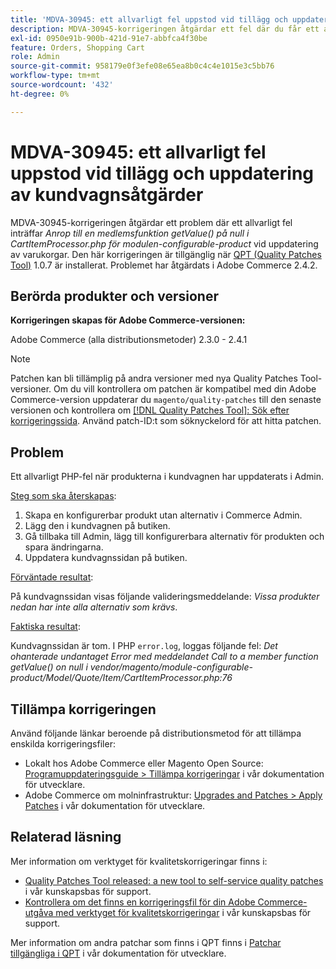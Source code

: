 ```yaml
---
title: 'MDVA-30945: ett allvarligt fel uppstod vid tillägg och uppdatering av kundvagnsåtgärder'
description: MDVA-30945-korrigeringen åtgärdar ett fel där du får ett allvarligt fel *Anrop till en medlemsfunktion getValue() på null i CartItemProcessor.php* för modulkonfigurerbara produkter när kundvagnar uppdateras. Den här korrigeringen är tillgänglig när [QPT-verktyget (Quality Patches Tool)](/help/announcements/adobe-commerce-announcements/magento-quality-patches-released-new-tool-to-self-serve-quality-patches.md) 1.0.7 är installerat. Problemet har åtgärdats i Adobe Commerce 2.4.2.
exl-id: 0950e91b-900b-421d-91e7-abbfca4f30be
feature: Orders, Shopping Cart
role: Admin
source-git-commit: 958179e0f3efe08e65ea8b0c4c4e1015e3c5bb76
workflow-type: tm+mt
source-wordcount: '432'
ht-degree: 0%

---
```


# MDVA-30945: ett allvarligt fel uppstod vid tillägg och uppdatering av kundvagnsåtgärder

MDVA-30945-korrigeringen åtgärdar ett problem där ett allvarligt fel inträffar *Anrop till en medlemsfunktion getValue() på null i CartItemProcessor.php för modulen-configurable-product* vid uppdatering av varukorgar. Den här korrigeringen är tillgänglig när [QPT (Quality Patches Tool)](/help/announcements/adobe-commerce-announcements/magento-quality-patches-released-new-tool-to-self-serve-quality-patches.md) 1.0.7 är installerat. Problemet har åtgärdats i Adobe Commerce 2.4.2.

## Berörda produkter och versioner

**Korrigeringen skapas för Adobe Commerce-versionen:**

Adobe Commerce (alla distributionsmetoder) 2.3.0 - 2.4.1

>[!NOTE]
>
>Patchen kan bli tillämplig på andra versioner med nya Quality Patches Tool-versioner. Om du vill kontrollera om patchen är kompatibel med din Adobe Commerce-version uppdaterar du `magento/quality-patches` till den senaste versionen och kontrollera om [[!DNL Quality Patches Tool]: Sök efter korrigeringssida](https://devdocs.magento.com/quality-patches/tool.html#patch-grid). Använd patch-ID:t som söknyckelord för att hitta patchen.

## Problem

Ett allvarligt PHP-fel när produkterna i kundvagnen har uppdaterats i Admin.

<u>Steg som ska återskapas</u>:

1. Skapa en konfigurerbar produkt utan alternativ i Commerce Admin.
1. Lägg den i kundvagnen på butiken.
1. Gå tillbaka till Admin, lägg till konfigurerbara alternativ för produkten och spara ändringarna.
1. Uppdatera kundvagnssidan på butiken.

<u>Förväntade resultat</u>:

På kundvagnssidan visas följande valideringsmeddelande: *Vissa produkter nedan har inte alla alternativ som krävs*.

<u>Faktiska resultat</u>:

Kundvagnssidan är tom. I PHP `error.log`, loggas följande fel: *Det ohanterade undantaget Error med meddelandet Call to a member function getValue() on null i vendor/magento/module-configurable-product/Model/Quote/Item/CartItemProcessor.php:76*

## Tillämpa korrigeringen

Använd följande länkar beroende på distributionsmetod för att tillämpa enskilda korrigeringsfiler:

* Lokalt hos Adobe Commerce eller Magento Open Source: [Programuppdateringsguide > Tillämpa korrigeringar](https://devdocs.magento.com/guides/v2.4/comp-mgr/patching/mqp.html) i vår dokumentation för utvecklare.
* Adobe Commerce om molninfrastruktur: [Upgrades and Patches > Apply Patches](https://devdocs.magento.com/cloud/project/project-patch.html) i vår dokumentation för utvecklare.

## Relaterad läsning

Mer information om verktyget för kvalitetskorrigeringar finns i:

* [Quality Patches Tool released: a new tool to self-service quality patches](/help/announcements/adobe-commerce-announcements/magento-quality-patches-released-new-tool-to-self-serve-quality-patches.md) i vår kunskapsbas för support.
* [Kontrollera om det finns en korrigeringsfil för din Adobe Commerce-utgåva med verktyget för kvalitetskorrigeringar](/help/support-tools/patches-available-in-qpt-tool/check-patch-for-magento-issue-with-magento-quality-patches.md) i vår kunskapsbas för support.

Mer information om andra patchar som finns i QPT finns i [Patchar tillgängliga i QPT](https://devdocs.magento.com/quality-patches/tool.html#patch-grid) i vår dokumentation för utvecklare.
